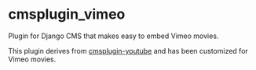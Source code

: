 cmsplugin_vimeo
===============

Plugin for Django CMS that makes easy to embed Vimeo movies.

This plugin derives from [cmsplugin-youtube](https://bitbucket.org/xenofox/cmsplugin-youtube) and has been customized for Vimeo movies.

